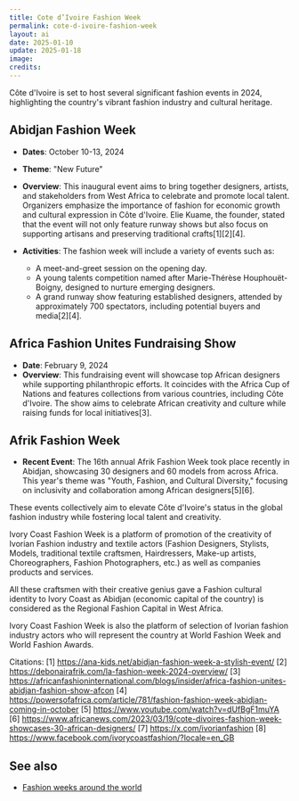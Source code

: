 ```yaml
---
title: Cote d’Ivoire Fashion Week
permalink: cote-d-ivoire-fashion-week
layout: ai
date: 2025-01-10
update: 2025-01-18
image:
credits:
---
```


Côte d'Ivoire is set to host several significant fashion events in 2024, highlighting the country's vibrant fashion industry and cultural heritage.

## Abidjan Fashion Week
- **Dates**: October 10-13, 2024
- **Theme**: "New Future"
- **Overview**: This inaugural event aims to bring together designers, artists, and stakeholders from West Africa to celebrate and promote local talent. Organizers emphasize the importance of fashion for economic growth and cultural expression in Côte d'Ivoire. Elie Kuame, the founder, stated that the event will not only feature runway shows but also focus on supporting artisans and preserving traditional crafts[1][2][4].

- **Activities**: The fashion week will include a variety of events such as:
  - A meet-and-greet session on the opening day.
  - A young talents competition named after Marie-Thérèse Houphouët-Boigny, designed to nurture emerging designers.
  - A grand runway show featuring established designers, attended by approximately 700 spectators, including potential buyers and media[2][4].

## Africa Fashion Unites Fundraising Show
- **Date**: February 9, 2024
- **Overview**: This fundraising event will showcase top African designers while supporting philanthropic efforts. It coincides with the Africa Cup of Nations and features collections from various countries, including Côte d'Ivoire. The show aims to celebrate African creativity and culture while raising funds for local initiatives[3].

## Afrik Fashion Week
- **Recent Event**: The 16th annual Afrik Fashion Week took place recently in Abidjan, showcasing 30 designers and 60 models from across Africa. This year's theme was "Youth, Fashion, and Cultural Diversity," focusing on inclusivity and collaboration among African designers[5][6].

These events collectively aim to elevate Côte d'Ivoire's status in the global fashion industry while fostering local talent and creativity.

Ivory Coast Fashion Week is a platform of promotion of the creativity of Ivorian Fashion industry and textile actors (Fashion Designers, Stylists, Models, traditional textile craftsmen, Hairdressers, Make-up artists, Choreographers, Fashion Photographers, etc.) as well as companies products and services.

All these craftsmen with their creative genius gave a Fashion cultural identity to Ivory Coast as Abidjan (economic capital of the country) is considered as the Regional Fashion Capital in West Africa.

Ivory Coast Fashion Week is also the platform of selection of Ivorian fashion industry actors who will represent the country at World Fashion Week and World Fashion Awards.

Citations:
[1] https://ana-kids.net/abidjan-fashion-week-a-stylish-event/
[2] https://debonairafrik.com/la-fashion-week-2024-overview/
[3] https://africanfashioninternational.com/blogs/insider/africa-fashion-unites-abidjan-fashion-show-afcon
[4] https://powersofafrica.com/article/781/fashion-fashion-week-abidjan-coming-in-october
[5] https://www.youtube.com/watch?v=dUfBgF1muYA
[6] https://www.africanews.com/2023/03/19/cote-divoires-fashion-week-showcases-30-african-designers/
[7] https://x.com/ivorianfashion
[8] https://www.facebook.com/ivorycoastfashion/?locale=en_GB

## See also

+ [Fashion weeks around the world](fashion-weeks-around-the-world)
